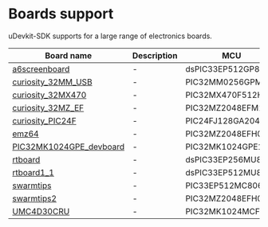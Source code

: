 # Boards support

uDevkit-SDK supports for a large range of electronics boards.

|Board name|Description|MCU|
|----------|-----------|-------------|
|[a6screenboard](a6screenboard/)| - | dsPIC33EP512GP806 |
|[curiosity_32MM_USB](curiosity_32MM_USB/)| - | PIC32MM0256GPM064 |
|[curiosity_32MX470](curiosity_32MX470/)| - | PIC32MX470F512H |
|[curiosity_32MZ_EF](curiosity_32MZ_EF/)| - | PIC32MZ2048EFM100 |
|[curiosity_PIC24F](curiosity_PIC24F/)| - | PIC24FJ128GA204 |
|[emz64](emz64/)| - | PIC32MZ2048EFH064 |
|[PIC32MK1024GPE_devboard](PIC32MK1024GPE_devboard/)| - | PIC32MK1024GPE100 |
|[rtboard](rtboard/)| - | dsPIC33EP256MU806 |
|[rtboard1_1](rtboard1_1/)| - | dsPIC33EP512MU810 |
|[swarmtips](swarmtips/)| - | PIC33EP512MC806 |
|[swarmtips2](swarmtips2/)| - | PIC32MZ2048EFH064 |
|[UMC4D30CRU](UMC4D30CRU/)| - | PIC32MK1024MCF100 |

